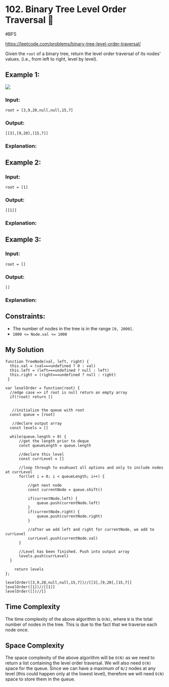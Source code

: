 # 102. Binary Tree Level Order Traversal :star2:
#BFS

https://leetcode.com/problems/binary-tree-level-order-traversal/


Given the `root` of a binary tree, return the level order traversal of its nodes' values. (i.e., from left to right, level by level).
## Example 1:
![](https://assets.leetcode.com/uploads/2021/02/19/tree1.jpg)
### Input: 
`root = [3,9,20,null,null,15,7]`
### Output: 
`[[3],[9,20],[15,7]]`
### Explanation: 

## Example 2:

### Input: 
`root = [1]`
### Output: 
`[[1]]`
### Explanation: 

## Example 3:

### Input: 
`root = []`
### Output: 
`[]`
### Explanation: 

## Constraints:
- The number of nodes in the tree is in the range `[0, 2000]`.
- `1000 <= Node.val <= 1000`

## My Solution 
````
function TreeNode(val, left, right) {
  this.val = (val===undefined ? 0 : val)
  this.left = (left===undefined ? null : left)
  this.right = (right===undefined ? null : right)
 }
 
var levelOrder = function(root) {
  //edge case => if root is null return an empty array
  if(!root) return []
 
  
   //initialize the queue with root
  const queue = [root] 
  
   //declare output array
  const levels = [] 
  
  while(queue.length > 0) {
      //get the length prior to deque
      const queueLength = queue.length
      
      //declare this level
      const currLevel = []
      
      //loop through to exahuast all options and only to include nodes at currLevel
      for(let i = 0; i < queueLength; i++) {
          
          //get next node
          const currentNode = queue.shift()
          
          if(currentNode.left) {
              queue.push(currentNode.left)
          }
          if(currentNode.right) {
              queue.push(currentNode.right)
          }
          
          //after we add left and right for currentNode, we add to currLevel
          currLevel.push(currentNode.val)
      }
      
      //Level has been finished. Push into output array
      levels.push(currLevel) 
  }
    
    return levels
};

levelOrder([3,9,20,null,null,15,7])//[[3],[9,20],[15,7]]
levelOrder([1])//[[1]]
levelOrder([])//[]
````

## Time Complexity
The time complexity of the above algorithm is `O(N)`, where `N` is the total number of nodes in the tree. This is due to the fact that we traverse each node once.

## Space Complexity
The space complexity of the above algorithm will be `O(N)` as we need to return a list containing the level order traversal. We will also need `O(N)` space for the queue. Since we can have a maximum of `N/2` nodes at any level (this could happen only at the lowest level), therefore we will need `O(N)` space to store them in the queue.
